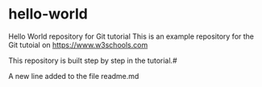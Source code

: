 # hello-world
Hello World repository for Git tutorial
This is an example repository for the Git tutoial on https://www.w3schools.com

This repository is built step by step in the tutorial.#

A new line added to the file readme.md
